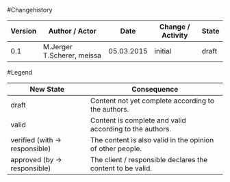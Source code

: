 #Changehistory
	
|Version	|Author / Actor					|Date		|Change / Activity	|State	|
| --------- | ----------------------------- | --------- | --------------	| -----	|
|0.1		|M.Jerger T.Scherer, meissa		|05.03.2015 |initial			|draft	|

#Legend

|New State						|Consequence	|
| ----------------------------- | ------------- |
|draft							|Content not yet complete according to the authors.|
|valid							|Content is complete and valid according to the authors.|
|verified (with → responsible)	|The content is also valid in the opinion of other people.|
|approved (by → responsible)	|The client / responsible declares the content to be valid.|
